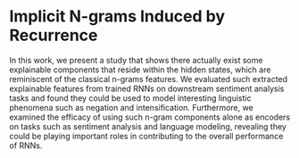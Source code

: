# Implicit N-grams Induced by Recurrence

In this work, we present a study that shows there actually exist some explainable components that reside within the hidden states, which are reminiscent of the classical n-grams features. We evaluated such extracted explainable features from trained RNNs on downstream sentiment analysis tasks and found they could be used to model interesting linguistic phenomena such as negation and intensification. Furthermore, we examined the efficacy of using such n-gram components alone as encoders on tasks such as sentiment analysis and language modeling, revealing they could be playing important roles in contributing to the overall performance of RNNs.

